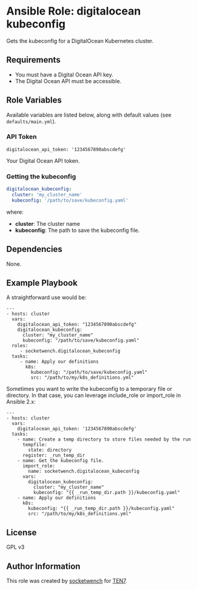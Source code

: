 # Ansible Role: digitalocean kubeconfig

Gets the kubeconfig for a DigitalOcean Kubernetes cluster.

## Requirements

* You must have a Digital Ocean API key.
* The Digital Ocean API must be accessible.

## Role Variables

Available variables are listed below, along with default values (see `defaults/main.yml`).

### API Token

```
digitalocean_api_token: '1234567890abscdefg'
```

Your Digital Ocean API token.

### Getting the kubeconfig

```yaml
digitalocean_kubeconfig:
  cluster: 'my_cluster_name'
  kubeconfig: '/path/to/save/kubeconfig.yaml'
```

where:

* **cluster**: The cluster name
* **kubeconfig**: The path to save the kubeconfig file.

## Dependencies

None.

## Example Playbook

A straightforward use would be:

    ---
    - hosts: cluster
      vars:
        digitalocean_api_token: "1234567890abscdefg"
        digitalocean_kubeconfig:
          cluster: "my_cluster_name"
          kubeconfig: "/path/to/save/kubeconfig.yaml"
      roles:
         - socketwench.digitalocean_kubeconfig    
      tasks:
         - name: Apply our definitions  
           k8s:
             kubeconfig: "/path/to/save/kubeconfig.yaml"
             src: "/path/to/my/k8s_definitions.yml"

Sometimes you want to write the kubeconfig to a temporary file or directory. In that case, you can leverage include_role or import_role in Ansible 2.x:

    ---
    - hosts: cluster
      vars:
        digitalocean_api_token: '1234567890abscdefg'
      tasks:
        - name: Create a temp directory to store files needed by the run
          tempfile:
            state: directory
          register: _run_temp_dir
        - name: Get the kubeconfig file.
          import_role:
            name: socketwench.digitalocean_kubeconfig
          vars:
            digitalocean_kubeconfig:
              cluster: "my_cluster_name"
              kubeconfig: "{{ _run_temp_dir.path }}/kubeconfig.yaml"
        - name: Apply our definitions  
          k8s:
            kubeconfig: "{{ _run_temp_dir.path }}/kubeconfig.yaml"
            src: "/path/to/my/k8s_definitions.yml"

## License

GPL v3

## Author Information

This role was created by [socketwench](https://deninet.com/) for [TEN7](https://ten7.com).
